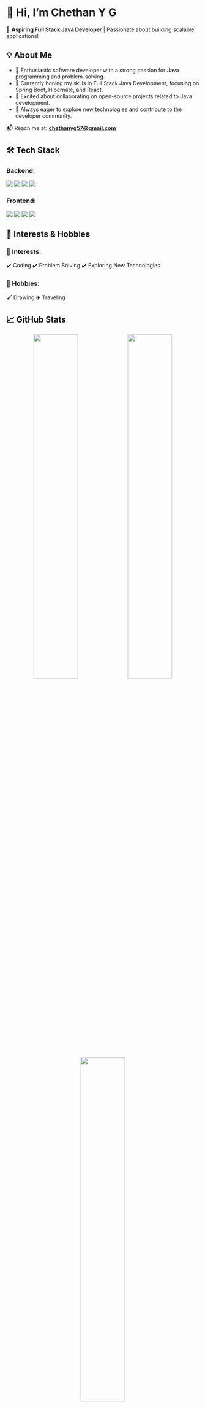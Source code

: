 
# 👋 Hi, I’m Chethan Y G

🚀 **Aspiring Full Stack Java Developer** | Passionate about building scalable applications!

## 💡 About Me

- 🔹 Enthusiastic software developer with a strong passion for Java programming and problem-solving.
- 🔹 Currently honing my skills in Full Stack Java Development, focusing on Spring Boot, Hibernate, and React.
- 🔹 Excited about collaborating on open-source projects related to Java development.
- 🔹 Always eager to explore new technologies and contribute to the developer community.

📬 Reach me at: **chethanyg57@gmail.com**

## 🛠️ Tech Stack

### Backend:

<p align="left">
  <img src="https://img.shields.io/badge/Java-ED8B00?style=for-the-badge&logo=openjdk&logoColor=white" />
  <img src="https://img.shields.io/badge/Spring%20Boot-6DB33F?style=for-the-badge&logo=spring&logoColor=white" />
  <img src="https://img.shields.io/badge/Hibernate-59666C?style=for-the-badge&logo=hibernate&logoColor=white" />
  <img src="https://img.shields.io/badge/MySQL-4479A1?style=for-the-badge&logo=mysql&logoColor=white" />
</p>

### Frontend:

<p align="left">
  <img src="https://img.shields.io/badge/HTML5-E34F26?style=for-the-badge&logo=html5&logoColor=white" />
  <img src="https://img.shields.io/badge/CSS3-1572B6?style=for-the-badge&logo=css3&logoColor=white" />
  <img src="https://img.shields.io/badge/JavaScript-F7DF1E?style=for-the-badge&logo=javascript&logoColor=black" />
  <img src="https://img.shields.io/badge/React-61DAFB?style=for-the-badge&logo=react&logoColor=black" />
</p>

## 🎯 Interests & Hobbies

### 🎯 Interests:
✔️ Coding
✔️ Problem Solving
✔️ Exploring New Technologies

### 🎨 Hobbies:
🖌️ Drawing
✈️ Traveling

## 📈 GitHub Stats

<p align="center">
  <img src="https://github-readme-stats.vercel.app/api?username=Chethan-YG&show_icons=true&theme=tokyonight" width="48%" />
  <img src="https://github-readme-streak-stats.herokuapp.com/?user=Chethan-YG&theme=tokyonight" width="48%" />
</p>  <p align="center">
  <img src="https://github-readme-stats.vercel.app/api/top-langs/?username=Chethan-YG&layout=compact&theme=tokyonight" width="48%" />
</p>  
---

⭐ Let's connect and collaborate!
💻 Happy Coding!
